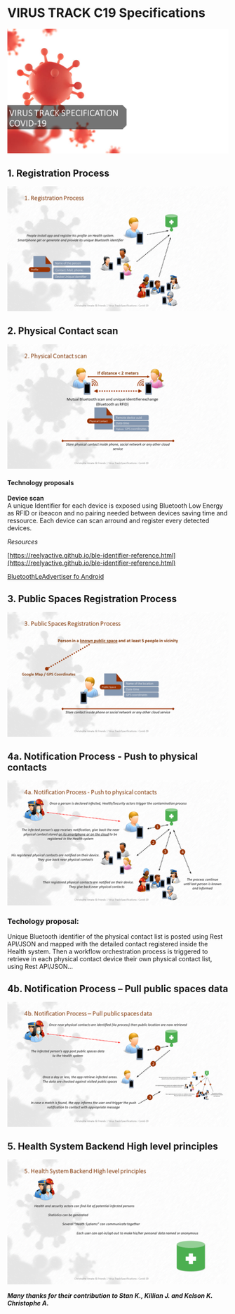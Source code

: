 # VIRUS TRACK C19 Specifications

![Diapositive1.PNG](Diapositive1.PNG)

## 1. Registration Process
![Diapositive2.PNG](Diapositive2.PNG)


## 2. Physical Contact scan
![Diapositive3.PNG](Diapositive3.PNG)
#### Technology proposals
 **Device scan**  
A unique Identifier for each device is exposed using Bluetooth Low Energy as RFID or ibeacon and no pairing needed between devices saving time and ressource.
Each device can scan arround and register every detected devices.

*Resources*

[https://reelyactive.github.io/ble-identifier-reference.html](https://reelyactive.github.io/ble-identifier-reference.html)

[BluetoothLeAdvertiser fo Android](https://developer.android.com/reference/android/bluetooth/le/BluetoothLeAdvertiser.html#startAdvertisingSet(android.bluetooth.le.AdvertisingSetParameters,%20%20%20%20%20%20%20%20%20%20android.bluetooth.le.AdvertiseData,%20android.bluetooth.le.AdvertiseData,%20%20%20%20%20%20%20%20%20%20android.bluetooth.le.PeriodicAdvertisingParameters,%20%20%20%20%20%20%20%20%20%20android.bluetooth.le.AdvertiseData,%20%20%20%20%20%20%20%20%20%20android.bluetooth.le.AdvertisingSetCallback))


## 3. Public Spaces Registration Process
![Diapositive4.PNG](Diapositive4.PNG)

## 4a. Notification Process - Push to physical contacts
![Diapositive5.PNG](Diapositive5.PNG)
### Techology proposal:
Unique Bluetooth identifier of the physical contact list is posted using Rest API/JSON and mapped with the detailed contact registered inside the Health system. 
Then a workflow orchestration process is triggered to retrieve in each physical contact device their own physical contact list, using Rest API/JSON...

## 4b. Notification Process – Pull public spaces data
![Diapositive6.PNG](Diapositive6.PNG)

## 5. Health System Backend High level principles
![Diapositive7.PNG](Diapositive7.PNG)


***Many thanks for their contribution to Stan K., Killian J. and Kelson K.
Christophe A.***
